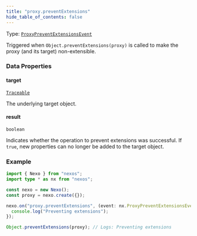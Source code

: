 ```yaml
---
title: "proxy.preventExtensions"
hide_table_of_contents: false
---
```


Type: [`ProxyPreventExtensionsEvent`](../../api/interfaces/ProxyPreventExtensionsEvent)

Triggered when `Object.preventExtensions(proxy)` is called to make the proxy (and its target) non-extensible.

### Data Properties

#### target

[`Traceable`](../../api/type-aliases/Traceable)

The underlying target object.

#### result

`boolean`

Indicates whether the operation to prevent extensions was successful.
If `true`, new properties can no longer be added to the target object.

### Example

```typescript
import { Nexo } from "nexos";
import type * as nx from "nexos";

const nexo = new Nexo();
const proxy = nexo.create({});

nexo.on("proxy.preventExtensions", (event: nx.ProxyPreventExtensionsEvent) => {
  console.log("Preventing extensions");
});

Object.preventExtensions(proxy); // Logs: Preventing extensions
```
